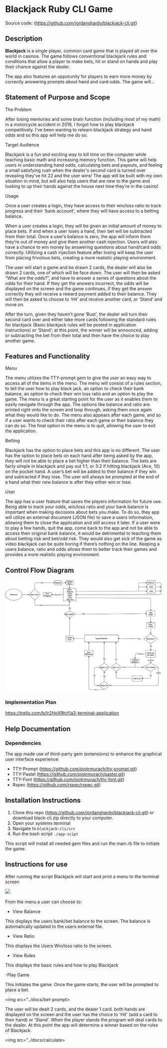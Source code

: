 # Blackjack Ruby CLI Game

Source code: (https://github.com/jordanshardy/blackjack-cli.git)

## Description

**Blackjack** is a single player, common card game that is played all over the world in casinos. The game follows conventional blackjack rules and conditions that allow a player to make bets, hit or stand on hands and play their chance against the dealer.

The app also features an oppotunity for players to earn more money by correctly answering prompts about hand and card odds. The game will...

## Statement of Purpose and Scope

The Problem

After losing memories and some brain function (including most of my math) in a motorcycle accident in 2019, I forgot how to play blackjack competitively. I’ve been wanting to relearn blackjack strategy and hand odds and so this app will help me do so.

Target Audience

Blackjack is a fun and exciting way to kill time on the computer while teaching basic math and increasing memory function. This game will help users in understanding hand odds, calculating bets and payouts, and feeling a small satisfying rush when the dealer's second card is turned over revealing they’ve hit 22 and the user wins! The app will be built with my own situation in mind, but will also help users that are new to the game and looking to up their hands against the house next time they’re in the casino!

Usage

Once a user creates a login, they have access to their win/loss ratio to track progress and their ‘bank account’, where they will have access to a betting balance.

When a user creates a login, they will be given an initial amount of money to place bets. If and when a user loses a hand, their bet will be subtracted from their total. Once a user’s balance is zero, the app will inform them they’re out of money and give them another cash injection. Users will also have a chance to win money by answering questions about hand/card odds correctly. Utilizing a cash injection feature after losing will keep the user from placing frivolous bets, creating a more realistic playing environment.

The user will start a game and be drawn 2 cards, the dealer will also be drawn 2 cards, one of which will be face down. The user will then be asked “What are the odds?”, and have to answer a series of questions about the odds for their hand. If they get the answers incorrect, the odds will be displayed on the screen and the game continues, if they get the answer correctly they will receive a reward payment added to their balance. They will then be asked to choose to ‘Hit’ and receive another card, or ‘Stand’ and move on.

After the turn, given they haven’t gone ‘Bust’, the dealer will turn their second card over and either take more cards following the standard rules for blackjack (Basic blackjack rules will be posted in application instructions) or ‘Stand’; at this point, the winner will be announced, adding or subtracting the bet from their total and then have the choice to play another game.


## Features and Functionality

Menu

The menu utilizes the TTY-prompt gem to give the user an easy way to access all of the items in the menu. The menu will consist of a rules section, to tell the user how to play black jack, an option to check their bank balance, an option to check their win loss ratio and an option to play the game. The menu is a great starting point for the user as it enables them to easily navigate through the app. The options like balance and ratio are printed right onto the screen and loop through, asking them once again what they would like to do. The menu also appears after each game, and so if a user wants to check their ratio after each game or their balance they can do so. The final option in the menu is to quit, allowing the user to exit the application.

Betting

Blackjack has the option to place bets and this app is no different. The user has the option to place bets on each hand after being asked by the app, they will not be able to place a bet higher than their balance. The bets are fairly simple in blackjack and pay out 1:1, or 3:2 if hitting blackjack (Ace, 10) on the pocket hand. A user’s bet will be added to their balance if they win and subtracted if they lose. The user will always be prompted at the end of a hand what their new balance is after they either win or lose.

User

The app has a user feature that saves the players information for future use. Being able to track your odds, win/loss ratio and your bank balance is important when making decisions about bets you make. To do so, they app will utilize an external document (JSON file) to save a users information, allowing them to close the application and still access it later. If a user were to play a few hands, quit the app, come back to the app and not be able to access their original bank balance, it would be detrimental to teaching them about betting risk and bet/odd risk. They would also get sick of the game as video blackjack can be quite boring if there’s nothing on the line. Keeping a users balance, ratio and odds allows them to better track their games and provides a more realistic playing environment.


## Control Flow Diagram

<img src="docs/control-flow.jpg">


### Implementation Plan

https://trello.com/b/Ir2HoXRh/t1a3-terminal-application


## Help Documentation

 

### Dependencies

The app made use of third-party gem (extensions) to enhance the graphical user interface experience:
* TTY-Prompt (https://github.com/piotrmurach/tty-prompt.git)
* TTY-Pastel (https://github.com/piotrmurach/pastel.git)
* TTY-Font (https://github.com/piotrmurach/tty-font.git)
* Rspec (https://github.com/rspec/rspec.git)

## Installation Instructions
 
 1. Clone this repo (https://github.com/jordanshardy/blackjack-cli.git) or download black-cli.zip directly to your computer.
 2. Open your systems terminal
 3. Navigate to ```blackjack-cli/src```
 4. Run the bash script ```./app-scipt```

 This script will install all needed gem files and run the main.rb file to initiate the game.


## Instructions for use

After running the script Blackjack will start and print a menu to the terminal screen

<img src="blackjack-cli/docs/main-menu.jpg">

From the menu a user can choose to: 
- View Balance

This displays the users bank/bet balance to the screen. The balance is automatically updated to the users external file.

- View Ratio

This displays the Users Win/loss ratio to the screen.

- View Rules

This displays the basic rules and how to play Blackjack 

-Play Game

This initiates the game. Once the game starts, the user will be prompted to place a bet.

<img src="../docs/bet-prompt>

The user will be dealt 2 cards, and the dealer 1 card. both hands are displayed on the screen and the user has the choice to 'Hit' (add a card to their hand) or 'Stand'. When the player stands the program will deal cards to the dealer. At this point the app will determine a winner based on the rules of Blackjack.

<img src="../docs/calculate>
